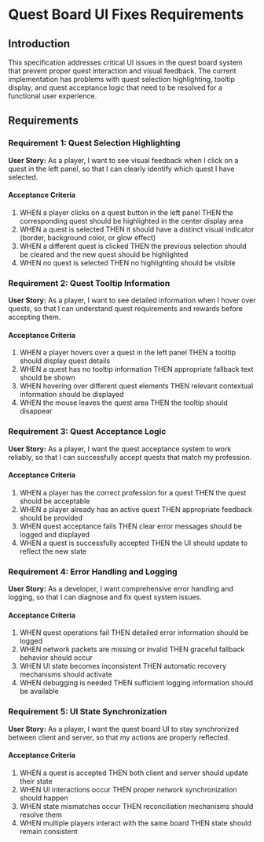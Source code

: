 # Quest Board UI Fixes Requirements

## Introduction

This specification addresses critical UI issues in the quest board system that prevent proper quest interaction and visual feedback. The current implementation has problems with quest selection highlighting, tooltip display, and quest acceptance logic that need to be resolved for a functional user experience.

## Requirements

### Requirement 1: Quest Selection Highlighting

**User Story:** As a player, I want to see visual feedback when I click on a quest in the left panel, so that I can clearly identify which quest I have selected.

#### Acceptance Criteria

1. WHEN a player clicks on a quest button in the left panel THEN the corresponding quest should be highlighted in the center display area
2. WHEN a quest is selected THEN it should have a distinct visual indicator (border, background color, or glow effect)
3. WHEN a different quest is clicked THEN the previous selection should be cleared and the new quest should be highlighted
4. WHEN no quest is selected THEN no highlighting should be visible

### Requirement 2: Quest Tooltip Information

**User Story:** As a player, I want to see detailed information when I hover over quests, so that I can understand quest requirements and rewards before accepting them.

#### Acceptance Criteria

1. WHEN a player hovers over a quest in the left panel THEN a tooltip should display quest details
2. WHEN a quest has no tooltip information THEN appropriate fallback text should be shown
3. WHEN hovering over different quest elements THEN relevant contextual information should be displayed
4. WHEN the mouse leaves the quest area THEN the tooltip should disappear

### Requirement 3: Quest Acceptance Logic

**User Story:** As a player, I want the quest acceptance system to work reliably, so that I can successfully accept quests that match my profession.

#### Acceptance Criteria

1. WHEN a player has the correct profession for a quest THEN the quest should be acceptable
2. WHEN a player already has an active quest THEN appropriate feedback should be provided
3. WHEN quest acceptance fails THEN clear error messages should be logged and displayed
4. WHEN a quest is successfully accepted THEN the UI should update to reflect the new state

### Requirement 4: Error Handling and Logging

**User Story:** As a developer, I want comprehensive error handling and logging, so that I can diagnose and fix quest system issues.

#### Acceptance Criteria

1. WHEN quest operations fail THEN detailed error information should be logged
2. WHEN network packets are missing or invalid THEN graceful fallback behavior should occur
3. WHEN UI state becomes inconsistent THEN automatic recovery mechanisms should activate
4. WHEN debugging is needed THEN sufficient logging information should be available

### Requirement 5: UI State Synchronization

**User Story:** As a player, I want the quest board UI to stay synchronized between client and server, so that my actions are properly reflected.

#### Acceptance Criteria

1. WHEN a quest is accepted THEN both client and server should update their state
2. WHEN UI interactions occur THEN proper network synchronization should happen
3. WHEN state mismatches occur THEN reconciliation mechanisms should resolve them
4. WHEN multiple players interact with the same board THEN state should remain consistent